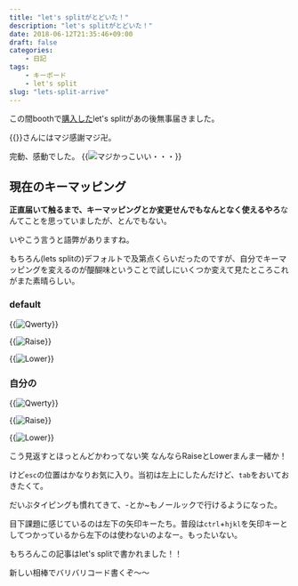 ```yaml
---
title: "let's splitがとどいた！"
description: "let's splitがとどいた！"
date: 2018-06-12T21:35:46+09:00
draft: false
categories:
    - 日記
tags:
    - キーボード
    - let's split
slug: "lets-split-arrive"
---
```


この間boothで[購入した](/blog/posts/buy-lets-split/)let's splitがあの後無事届きました。

{{<twitter-user foostan>}}さんにはマジ感謝マジ卍。

完動、感動でした。
{{<img src="/blog/images/letssplit/letsplit.jpg" title="マジかっこいい・・・">}}


## 現在のキーマッピング
**正直届いて触るまで、キーマッピングとか変更せんでもなんとなく使えるやろ**なんてことを思っていましたが、とんでもない。

いやこう言うと語弊がありますね。

もちろん(lets splitの)デフォルトで及第点くらいだったのですが、自分でキーマッピングを変えるのが醍醐味ということで試しにいくつか変えて見たところこれがまた素晴らしい。

### default

{{<img src="/blog/images/letssplit/default.png" title="Qwerty">}}

{{<img src="/blog/images/letssplit/default-raise.png" title="Raise">}}

{{<img src="/blog/images/letssplit/default-lower.png" title="Lower">}}

### 自分の

{{<img src="/blog/images/letssplit/pyonk.png" title="Qwerty">}}

{{<img src="/blog/images/letssplit/pyonk-raise.png" title="Raise">}}

{{<img src="/blog/images/letssplit/pyonk-lower.png" title="Lower">}}


こう見返すとほっとんどかわってない笑
なんならRaiseとLowerまんま一緒か！

けど`esc`の位置はかなりお気に入り。当初は左上にしたんだけど、`tab`をおいておきたくて。

だいぶタイピングも慣れてきて、-とか~もノールックで行けるようになった。

目下課題に感じているのは左下の矢印キーたち。普段は`ctrl`+`hjkl`を矢印キーとしてつかっているから左下のは使わないのよなー。もったいない。


もちろんこの記事はlet's splitで書かれました！！

新しい相棒でバリバリコード書くぞ〜〜


